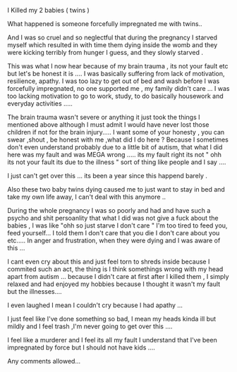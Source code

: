 I Killed my 2 babies ( twins )

What happened is someone forcefully impregnated me with twins..


And I was so cruel and so neglectful that during the pregnancy I starved myself which resulted in with time them dying inside the womb and they were kicking terribly from hunger I guess, and they slowly starved .


This was what I now hear because of my brain trauma , its not your fault etc but let's be honest it is .... 
I was basically suffering from lack of motivation, resilience, apathy. I was too lazy to get out of bed and wash before I was forcefully impregnated, no one supported me , my family didn't care ... I was too lacking motivation to go to work, study, to do basically housework and everyday activities .....



The brain trauma wasn't severe or anything it just took the things I mentioned above although I must admit I would have never lost those children if not for the brain injury.....
I want some  of your honesty , you can swear ,shout , be honest with me ,what did I do here ? Because I sometimes don't even understand probably due to a little bit of autism, that what I did here was my fault and was MEGA wrong ..... its my fault right its not " ohh its not your fault its due to the illness " sort of thing like people and I say .... 


I just can't get over this ... its been a year since this happend barely .




Also these two baby twins dying caused me to just want to stay in bed and take my own life away, I can't deal with this anymore ..


During the whole pregnancy I was so poorly and had and have such a psycho and shit persoanlity that what I did was not give a fuck about the babies , I was like "ohh so just starve I don't care " I'm too tired to feed you, feed yourself...
I told them I don't care that you die I don't care about you etc.....
In anger and frustration, when they were dying and I was aware of this ...


I cant even cry about this and just feel torn to shreds inside because I commited such an act, the thing is I think somethings wrong with my head apart from autism ... because I didn't care at first after I killed them , I simply relaxed and had enjoyed my hobbies because I thought it wasn't my fault but the illnesses....


I even laughed I mean I couldn't cry because I had apathy ...


I just feel like I've done something so bad, I mean my heads kinda ill but mildly and I feel trash ,I'm never going to get over this ....

I feel like a murderer and I feel its all my fault I understand that I've been impregnated by force but I should not have kids ....



Any comments allowed...